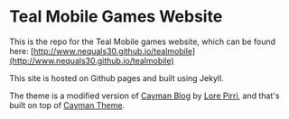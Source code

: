 # Teal Mobile Games Website

This is the repo for the Teal Mobile games website, which can be found here:
[http://www.nequals30.github.io/tealmobile](http://www.nequals30.github.io/tealmobile)

This site is hosted on Github pages and built using Jekyll.

The theme is a modified version of [Cayman Blog](https://github.com/lorepirri/cayman-blog) by [Lore Pirri](https://lorepirri.gitlab.io/), and that's built on top of [Cayman Theme](https://github.com/pages-themes/cayman).
